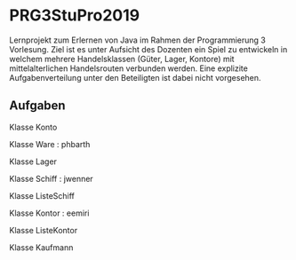 # PRG3StuPro2019
Lernprojekt zum Erlernen von Java im Rahmen der Programmierung 3 Vorlesung.
Ziel ist es unter Aufsicht des Dozenten ein Spiel zu entwickeln in welchem mehrere Handelsklassen (Güter, Lager, Kontore) mit mittelalterlichen Handelsrouten verbunden werden.
Eine explizite Aufgabenverteilung unter den Beteiligten ist dabei nicht vorgesehen.

## Aufgaben

Klasse Konto

Klasse Ware : phbarth

Klasse Lager

Klasse Schiff : jwenner

Klasse ListeSchiff

Klasse Kontor : eemiri

Klasse ListeKontor

Klasse Kaufmann
